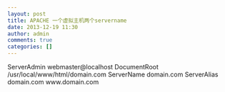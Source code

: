 ```yaml
---
layout: post
title: APACHE 一个虚拟主机两个servername
date: 2013-12-19 11:30
author: admin
comments: true
categories: []
---
```

<VirtualHost ip:80> 
ServerAdmin webmaster@localhost 
DocumentRoot /usr/local/www/html/domain.com 
ServerName domain.com 
ServerAlias domain.com www.domain.com 
</VirtualHost>
